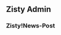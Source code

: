 ## Zisty Admin
### Zisty!News-Post <title> <text>
This command is that send the Zisty's news to the server where the Zisty bot is participating.
### Zisty!News-Reset
This command is that delete all zisty news channels.
### Zisty!logging
This command is that send log server's invite.

## Owner (PIENNU)
### Zisty!setRole <mention user> <Role>
This command is that set the role to the user.
